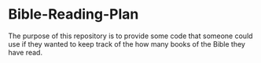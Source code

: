 # Bible-Reading-Plan
The purpose of this repository is to provide some code that someone could use if they wanted to keep track of the how many books of the Bible they have read.  
